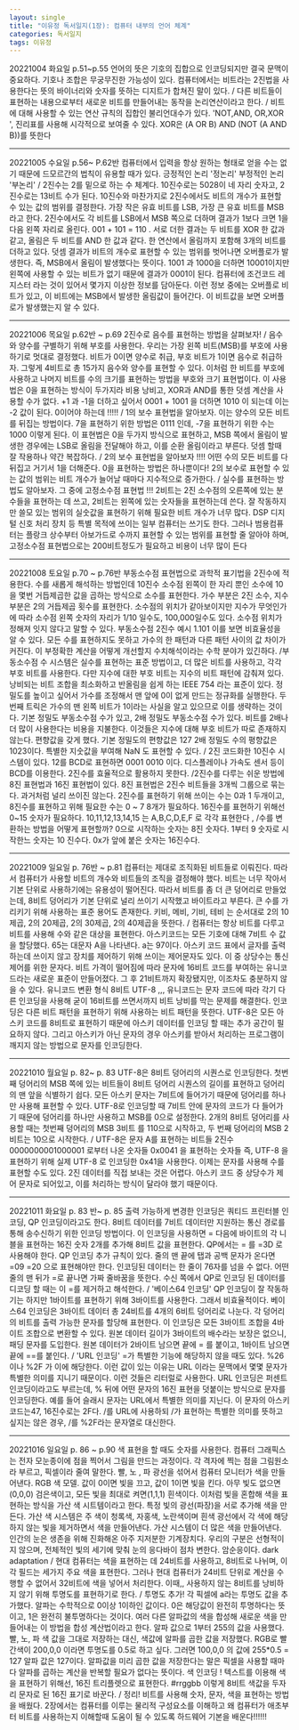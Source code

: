 ```yaml
---
layout: single
title: "이유정 독서일지(1장): 컴퓨터 내부의 언어 체계"
categories: 독서일지
tags: 이유정
---
```


20221004 화요일 p.51~p.55 
언어의 뜻은 기호의 집합으로 인코딩되지만 결국 문맥이 중요하다.
기호나 조합은 무궁무진한 가능성이 있다. 컴퓨터에서는 비트라는 2진법을 사용한다는 뜻의 바이너리와 숫자를 뜻하는 디지트가 합쳐진 말이 있다. 
/ 다른 비트들이 표현하는 내용으로부터 새로운 비트를 만들어내는 동작을 논리연산이라고 한다. 
/ 비트에 대해 사용할 수 있는 연산 규칙의 집합인 불리언대수가 있다. 'NOT,AND, OR,XOR ', 진리표를 사용해 시각적으로 보여줄 수 있다. 
XOR은 (A OR B) AND (NOT (A AND B))를 뜻한다
- - -

20221005 수요일 p.56~ P.62반 
컴퓨터에서 입력을 항상 원하는 형태로 얻을 수는 없기 때문에 드모르간의 법칙이 유용할 때가 있다. 
긍정적인 논리 '정논리' 부정적인 논리 '부논리' / 2진수는 2를 밑으로 하는 수 체계다. 
10진수로는 5028이 네 자리 숫자고, 2진수로는 13비트 수가 된다. 10진수와 마찬가지로 2진수에서도 비트의 개수가 표현할 수 있는 값의 범위를 결정한다. 
가장 작은 유효 비트를 LSB, 가장 큰 유효 비트를 MSB 라고 한다. 2진수에서도 각 비트를 LSB에서 MSB 쪽으로 더하며 결과가 1보다 크면 1을 다음 왼쪽 자리로 올린다.
001 + 101 = 110 . 서로 더한 결과는 두 비트를 XOR 한 값과 같고, 올림은 두 비트를 AND 한 값과 같다. 한 연산에서 올림까지 포함해 3개의 비트를 더하고 있다. 
덧셈 결과가 비트의 개수로 표현할 수 있는 범위를 벗어나면 오버플로가 발생한다. 즉, MSB에서 올림이 발생했다는 뜻이다. 
1001 과 1000을 더하면 10001이지만 왼쪽에 사용할 수 있는 비트가 없기 때문에 결과가 0001이 된다.
컴퓨터에 조건코드 레지스터 라는 것이 있어서 몇가지 이상한 정보를 담아둔다. 이런 정보 중에는 오버플로 비트가 있고, 이 비트에는 MSB에서 발생한 올림값이 들어간다. 
이 비트값을 보면 오버플로가 발생했는지 알 수 있다.
- - -

20221006 목요일 p.62반 ~ p.69 
2진수로 음수를 표현하는 방법을 살펴보자! 
/ 음수와 양수를 구별하기 위해 부호를 사용한다. 
우리는 가장 왼쪽 비트(MSB)를 부호에 사용하기로 멋대로 결정했다. 비트가 0이면 양수로 취급, 부호 비트가 1이면 음수로 취급하자. 
그렇게 4비트로 총 15가지 음수와 양수를 표현할 수 있다. 이처럼 한 비트를 부호에 사용하고 나머지 비트를 수의 크기를 표현하는 방법을 부호와 크기 표현법이다. 
이 사용법은 0을 표현하는 방식이 두가지라 비용 낭비고, XOR과 AND를 통한 덧셈 계산을 사용할 수가 없다. 
+1 과 -1을 더하고 싶어서 0001 + 1001 을 더하면 1010 이 되는데 이는 -2 값이 된다. 0이어야 하는데 !!!!! 
/ 1의 보수 표현법을 알아보자. 이는 양수의 모든 비트를 뒤집는 방법이다. 7을 표현하기 위한 방법은 0111 인데, -7을 표현하기 위한 수는 1000 이렇게 된다.
이 표현법은 0을 두가지 방식으로 표현하고, MSB 쪽에서 올림이 발생한 경우에는 LSB로 올림을 전달해야 하고, 이를 순환 올림이라고 부른다. 덧셈 할때 잘 작용하나 약간 복잡하다. 
/ 2의 보수 표현법을 알아보자 !!!! 어떤 수의 모든 비트를 다 뒤집고 거기서 1을 더해준다. 0을 표현하는 방법은 하나뿐이다! 
2의 보수로 표현할 수 있는 값의 범위는 비트 개수가 늘어날 때마다 지수적으로 증가한다. 
/ 실수를 표현하는 방법도 알아보자. 그 중에 고정소수점 표현법 !!! 2비트는 2진 소수점의 오른쪽에 있는 분수들을 표현하는 데 쓰고, 2비트는 왼쪽에 있는 숫자들을 표현하는데 쓴다. 
잘 작동하지만 쓸모 있는 범위의 실숫값을 표현하기 위해 필요한 비트 개수가 너무 많다. DSP 디지털 신호 처리 장치 등 특별 목적에 쓰이는 일부 컴퓨터는 쓰기도 한다. 
그러나 범용컴퓨터는 플랑크 상수부터 아보가드로 수까지 표현할 수 있는 범위를 표현할 줄 알아야 하며, 고정소수점 표현법으로는 200비트정도가 필요하고 비용이 너무 많이 든다
- - -

20221008 토요일 p.70 ~ p.76반 부동소수점 표현법으로 과학적 표기법을 2진수에 적용한다. 
수를 새롭게 해석하는 방법인데 10진수 소수점 왼쪽이 한 자리 뿐인 소수에 10을 몇번 거듭제곱한 값을 곱하는 방식으로 소수를 표현한다. 
가수 부분은 2진 소수, 지수 부분은 2의 거듭제곱 횟수를 표현한다. 소수점의 위치가 같아보이지만 지수가 무엇인가에 따라 소수점 왼쪽 숫자의 자리가 1/10 일수도, 100,000일수도 있다.
소수점 위치가 정해져 잇지 않다고 말할 수 있다. 부동소수점 2진수 예시 1.101 이를 보면 비효율성을 알 수 있다. 모든 수를 표현하지도 못하고 가수의 한 패턴과 다른 패턴 사이의 값 차이가 커진다.
이 부정확한 계산을 어떻게 개선할지 수치해석이라는 수학 분야가 있긴하다. 
/부동소수점 수 시스템은 실수를 표현하는 표준 방법이고, 더 많은 비트를 사용하고, 각각 부호 비트를 사용한다. 
다만 지수에 대한 부호 비트는 지수의 비트 패턴에 감춰져 있다. 낭비되는 비트 조합을 최소화하고 반올림을 쉽게 하는 IEEE 754 라는 표준이 있다. 
정밀도를 높이고 싶어서 가수를 조정해서 맨 앞에 0이 없게 만드는 정규화를 실행한다. 두번째 트릭은 가수의 맨 왼쪽 비트가 1이라는 사실을 알고 있으므로 이를 생략하는 것이다. 
기본 정밀도 부동소수점 수가 있고, 2배 정밀도 부동소수점 수가 있다. 비트를 2배나 더 많이 사용한다는 비용을 지불한다. 이것들은 지수에 대해 부호 비트가 따로 존재하지 않는다. 
편향값을 갖게 했다. 기본 정밀도의 편향값은 127 2배 정밀도 수의 평향값은 1023이다. 특별한 지숫값을 부여해 NaN 도 표현할 수 있다. 
/ 2진 코드화한 10진수 시스템이 있다. 12를 BCD로 표현하면 0001 0010 이다. 디스플레이나 가속도 센서 등이 BCD를 이용한다. 2진수를 효율적으로 활용하지 못한다. 
/2진수를 다루는 쉬운 방법에 8진 표현법과 16진 표현법이 있다. 8진 표현법은 2진수 비트들을 3개씩 그룹으로 묶는다. 과거처럼 널리 쓰이진 않는다. 
2진수를 표현하기 위해 쓰이는 수는 0과 1 두개이고, 8진수를 표현하고 위해 필요한 수는 0 ~ 7 8개가 필요하다. 16진수를 표현하기 위해선 0~15 숫자가 필요하다.
10,11,12,13,14,15 는 A,B,C,D,E,F 로 각각 표현한다 , /수를 변환하는 방법을 어떻게 표현할까? 0으로 시작하는 숫자는 8진 숫자다. 1부터 9 숫자로 시작한느 숫자는 10 진수다.
0x가 앞에 붙은 숫자는 16진수다.
- - -

20221009 일요일 p. 76반 ~ p.81 
컴퓨터는 제대로 조직화된 비트들로 이뤄진다. 
따라서 컴퓨터가 사용할 비트의 개수와 비트들의 조직을 결정해야 했다. 
비트는 너무 작아서 기본 단위로 사용하기에는 유용성이 떨어진다. 
따라서 비트를 좀 더 큰 덩어리로 만들었는데, 8비트 덩어리가 기본 단위로 널리 쓰이기 시작했고 바이트라고 부른다. 큰 수를 가리키기 위해 사용하는 표준 용어도 존재한다.
키비, 메비, 기비, 테비 는 순서대로 2의 10제곱, 2의 20제곱, 2의 30제곱, 2의 40제곱을 뜻한다. / 컴퓨터는 항상 비트를 다루고 비트를 사용해 수와 같은 대상을 표현한다.
아스키코드는 모든 기호에 대해 7비트 수 값을 할당했다. 65는 대문자 A을 나타낸다. a는 97이다. 아스키 코드 표에서 글자를 출력하는데 쓰이지 않고 장치를 제어하기 위해 쓰이는 제어문자도 있다. 
이 중 상당수는 통신 제어를 위한 문자다. 비트 가격이 떨어짐에 따라 문자에 16비트 코드를 부여하는 유니코드라는 새로운 표준이 만들어졌다. 
그 후 21비트까지 확장됐지만, 이조차도 충분하지 않을 수 있다. 
유니코드 변환 형식 8비트 UTF-8 ,,, 유니코드는 문자 코드에 따라 각기 다른 인코딩을 사용해 굳이 16비트를 쓰면서까지 비트 낭비를 막는 문제를 해결한다. 
인코딩은 다른 비트 패턴을 표현하기 위해 사용하는 비트 패턴을 뜻한다. UTF-8은 모든 아스키 코드를 8비트로 표현하기 때문에 아스키 데이터를 인코딩 할 때는 추가 공간이 필요하지 않다. 
그리고 아스키가 아닌 문자의 경우 아스키를 받아서 처리하는 프로그램이 깨지지 않는 방법으로 문자를 인코딩한다.
- - -

20221010 월요일 p. 82~ p. 83 
UTF-8은 8비트 덩어리의 시퀀스로 인코딩한다. 
첫번째 덩어리의 MSB 쪽에 있는 비트들이 8비트 덩어리 시퀀스의 길이를 표현하고 덩어리의 맨 앞을 식별하기 쉽다. 
모든 아스키 문자는 7비트에 들어가기 때문에 덩어리를 하나만 사용해 표현할 수 있다.
UTF-8로 인코딩할 때 7비트 안에 문자의 코드가 다 들어가기 때문에 덩어리를 하나만 사용하고 MSB를 0으로 설정한다.
2개의 8비트 덩어리를 사용할 때는 첫번째 덩어리의 MSB 3비트 를 110으로 시작하고, 두 번째 덩어리의 MSB 2비트는 10으로 시작한다. 
/ UTF-8은 문자 A를 표현하는 비트들 2진수 0000000001000001 로부터 나온 숫자들 0x0041 을 표현하는 숫자들 즉, UTF-8 을 표현하기 위해 실제 UTF-8 로 인코딩한 0x41을 사용한다. 
이제는 문자를 사용해 수를 표현할 수도 있다. 2진 데이터를 직접 보내는 것은 어렵다. 아스키 코드 중 상당수가 제어 문자로 되어있고, 이를 처리하는 방식이 달라야 했기 때문이다.
- - -

20221011 화요일 p. 83 반~ p. 85 
출력 가능하게 변경한 인코딩은 쿼티드 프린터블 인코딩, QP 인코딩이라고도 한다.
8비트 데이터를 7비트 데이터만 지원하는 통신 경로를 통해 송수신하기 위한 인코딩 방법이다. 
이 인코딩을 사용하면 = 다음에 바이트의 각 니블을 표현하는 16진 숫자 2개를 추가해 8비트 값을 표현한다. 
QP에서는 = 를 =3D 로 사용해야 한다. QP 인코딩 추가 규칙이 있다. 줄의 맨 끝에 탭과 공백 문자가 온다면 =09 =20 으로 표현해야만 한다. 
인코딩된 데이터는 한 줄이 76자를 넘을 수 없다. 어떤 줄의 맨 뒤가 =로 끝나면 가짜 줄바꿈을 뜻한다. 수신 쪽에서 QP로 인코딩 된 데이터를 디코딩 할 때는 이 =를 제거하고 해석한다.
/ '베이스64 인코딩' QP 인코딩이 잘 작동하기는 하지만 1바이트를 표현하기 위해 3바이트를 사용한다. 그래서 비효율적이다. 
베이스64 인코딩은 3바이트 데이터 총 24비트를 4개의 6비트 덩어리로 나눈다. 각 덩어리의 비트를 출력 가능한 문자를 할당해 표현한다. 
이 인코딩은 모든 3바이트 조합을 4바이트 조합으로 변환할 수 있다. 원본 데이터 길이가 3바이트의 배수라는 보장은 없으니, 패딩 문자를 도입한다. 
원본 데이터가 2바이트 남으면 끝에 = 를 붙이고, 1바이트 남으면 끝에 ==를 붙인다. / 'URL 인코딩' =가 특별한 기능에 해당하지 않을 때도 있다. %26 이나 %2F 가 이에 해당한다. 
이런 값이 있는 이유는 URL 이라는 문맥에서 몇몇 문자가 특별한 의미를 지니기 때문이다. 이런 것들은 리터럴로 사용한다.
URL 인코딩은 퍼센트 인코딩이라고도 부르는데, % 뒤에 어떤 문자의 16진 표현을 덧붙이는 방식으로 문자를 인코딩한다. 예를 들어 슬래시 문자는 URL에서 특별한 의미를 지닌다.
이 문자의 아스키 코드는47, 16진수로는 2F다. /를 URL에 사용하되 /가 표현하는 특별한 의미를 뜻하고 싶지는 않은 경우, /를 %2F라는 문자열로 대신한다.
- - -

20221016 일요일 p. 86 ~ p.90 
색 표현을 할 때도 숫자를 사용한다. 컴퓨터 그래픽스는 전자 모눈종이에 점을 찍어서 그림을 만드는 과정이다.
각 격자에 찍는 점을 그림원소라 부르고, 픽셀이라 줄여 말한다. 빨, 노 , 파 광선을 섞어서 컴퓨터 모니터가 색을 만들어낸다.
RGB 색 모델. 값이 0이면 빛을 끄고, 값이 1이면 빛을 킨다. 아무 빛도 없으면(0,0,0) 검은색이고, 모든 빛을 최대로 켜면(1,1,1) 흰색이다. 
이처럼 빛을 혼합해 색을 표현하는 방식을 가산 색 시트템이라고 한다. 특정 빛의 광선(파장)을 서로 추가해 색을 만든다. 
가산 색 시스템은 주 색이 청록색, 자홍색, 노란색이며 흰색 광선에서 각 색에 해당하지 않는 빛을 제거하면서 색을 만들어낸다. 가산 시스템이 더 많은 색을 만들어낸다.
인간의 눈은 생존을 위해 진화해온 아주 지저분한 기계장치다. 우리의 구분은 선형적이지 않으며, 전체적인 빛의 세기에 맞춰 눈의 응다바이 점차 변한다. 암순응이다.
dark adaptation / 현대 컴퓨터는 색을 표현하는 데 24비트를 사용하고, 8비트로 나뉘며, 이 각 필드는 세가지 주요 색을 표현한다. 
그러나 현대 컴퓨터가 24비트 단위로 계산을 수행할 수 없어서 32비트에 색을 넣어서 처리한다. 이때,, 사용하지 않는 8비트를 낭비하지 않기 위해 투명도를 표현하기로 한다. 
/ 투명도 추가! 각 픽셀에 a라는 투명도 값을 추가했다. 알파는 수학적으로 0이상 1이하인 값이다. 0은 해당값이 완전히 투명하다는 뜻이고, 1은 완전히 불투명하다는 것이다. 
여러 다른 알파값의 색을 합성해 새로운 색을 만들어내는 이 방법을 합성 계산법이라고 한다. 알파 값으로 1부터 255의 값을 사용했다. 
빨, 노, 파 색 값을 그대로 저장하는 대신, 색값에 알파를 곱한 값을 저장했다. RGB로 빨간색이 200,0,0 이라면 투명도를 0.5로 하고 싶다. 
그러면 100,0,0 의 값에 255*0.5 = 127 알파 값은 127이다. 알파값을 미리 곱한 값을 저장한다는 말은 픽셀을 사용할 때마다 알파를 곱하는 계산을 반복할 필요가 없다는 뜻이다. 
색 인코딩 ! 텍스트를 이용해 색을 표현하기 위해선, 16진 트리플렛으로 표현한다. #rrggbb 이렇게 8비트 색값을 두자리 문자로 된 16진 표기로 바꾼다. 
/ 정리! 비트를 사용해 숫자, 문자, 색을 표현하는 방법을 배웠다. 
2장에서는 컴퓨터를 이루는 물리적 구성요소를 이해하고 왜 컴퓨터가 애초부터 비트를 사용하는지 이해할때 도움이 될 수 있도록 하드웨어 기본을 배운다!!!!!!
